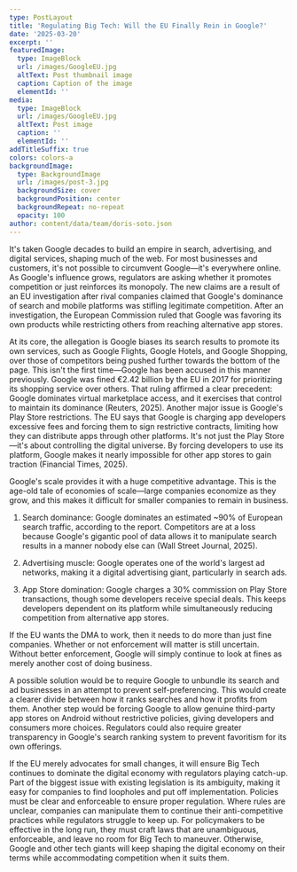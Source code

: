 ```yaml
---
type: PostLayout
title: 'Regulating Big Tech: Will the EU Finally Rein in Google?'
date: '2025-03-20'
excerpt: ''
featuredImage:
  type: ImageBlock
  url: /images/GoogleEU.jpg
  altText: Post thumbnail image
  caption: Caption of the image
  elementId: ''
media:
  type: ImageBlock
  url: /images/GoogleEU.jpg
  altText: Post image
  caption: ''
  elementId: ''
addTitleSuffix: true
colors: colors-a
backgroundImage:
  type: BackgroundImage
  url: /images/post-3.jpg
  backgroundSize: cover
  backgroundPosition: center
  backgroundRepeat: no-repeat
  opacity: 100
author: content/data/team/doris-soto.json
---
```

It's taken Google decades to build an empire in search, advertising, and digital services, shaping much of the web. For most businesses and customers, it's not possible to circumvent Google—it's everywhere online. As Google's influence grows, regulators are asking whether it promotes competition or just reinforces its monopoly. The new claims are a result of an EU investigation after rival companies claimed that Google's dominance of search and mobile platforms was stifling legitimate competition. After an investigation, the European Commission ruled that Google was favoring its own products while restricting others from reaching alternative app stores.

At its core, the allegation is Google biases its search results to promote its own services, such as Google Flights, Google Hotels, and Google Shopping, over those of competitors being pushed further towards the bottom of the page. This isn't the first time—Google has been accused in this manner previously. Google was fined €2.42 billion by the EU in 2017 for prioritizing its shopping service over others. That ruling affirmed a clear precedent: Google dominates virtual marketplace access, and it exercises that control to maintain its dominance (Reuters, 2025). Another major issue is Google's Play Store restrictions. The EU says that Google is charging app developers excessive fees and forcing them to sign restrictive contracts, limiting how they can distribute apps through other platforms. It's not just the Play Store—it's about controlling the digital universe. By forcing developers to use its platform, Google makes it nearly impossible for other app stores to gain traction (Financial Times, 2025).

Google's scale provides it with a huge competitive advantage. This is the age-old tale of economies of scale—large companies economize as they grow, and this makes it difficult for smaller companies to remain in business.

1.  Search dominance: Google dominates an estimated \~90% of European search traffic, according to the report. Competitors are at a loss because Google's gigantic pool of data allows it to manipulate search results in a manner nobody else can (Wall Street Journal, 2025).

2.  Advertising muscle: Google operates one of the world's largest ad networks, making it a digital advertising giant, particularly in search ads.

3.  App Store domination: Google charges a 30% commission on Play Store transactions, though some developers receive special deals. This keeps developers dependent on its platform while simultaneously reducing competition from alternative app stores.

If the EU wants the DMA to work, then it needs to do more than just fine companies. Whether or not enforcement will matter is still uncertain. Without better enforcement, Google will simply continue to look at fines as merely another cost of doing business.

A possible solution would be to require Google to unbundle its search and ad businesses in an attempt to prevent self-preferencing. This would create a clearer divide between how it ranks searches and how it profits from them. Another step would be forcing Google to allow genuine third-party app stores on Android without restrictive policies, giving developers and consumers more choices. Regulators could also require greater transparency in Google's search ranking system to prevent favoritism for its own offerings.

If the EU merely advocates for small changes, it will ensure Big Tech continues to dominate the digital economy with regulators playing catch-up. Part of the biggest issue with existing legislation is its ambiguity, making it easy for companies to find loopholes and put off implementation. Policies must be clear and enforceable to ensure proper regulation. Where rules are unclear, companies can manipulate them to continue their anti-competitive practices while regulators struggle to keep up. For policymakers to be effective in the long run, they must craft laws that are unambiguous, enforceable, and leave no room for Big Tech to maneuver. Otherwise, Google and other tech giants will keep shaping the digital economy on their terms while accommodating competition when it suits them.
